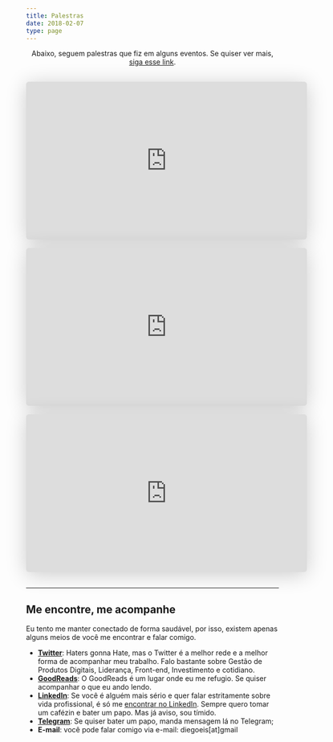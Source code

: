 ```yaml
---
title: Palestras
date: 2018-02-07
type: page
---
```


<p style="text-align: center;">Abaixo, seguem palestras que fiz em alguns eventos. Se quiser ver mais, <a href="https://speakerdeck.com/diegoeis">siga esse link</a>.</p>
<!-- <br>
<br>
<iframe width="750" height="380" src="https://www.youtube.com/embed/ytyX1w13faw?start=757" frameborder="0" allow="accelerometer; autoplay; encrypted-media; gyroscope; picture-in-picture" allowfullscreen></iframe> -->
<br>
<iframe class="speakerdeck-iframe" frameborder="0" src="https://speakerdeck.com/player/db45566fcdf24e53850fdccf92ec5058" title="Gestão Moderna de Produtos/Serviços Digitais" allowfullscreen="true" mozallowfullscreen="true" webkitallowfullscreen="true" style="border: 0px; background: padding-box padding-box rgba(0, 0, 0, 0.1); margin: 0px; padding: 0px; border-radius: 6px; box-shadow: rgba(0, 0, 0, 0.2) 0px 5px 40px; width: 560px; height: 314px;"></iframe>

<br>
<br>
<iframe class="speakerdeck-iframe" frameborder="0" src="https://speakerdeck.com/player/f06809734d59473a89a6e9fb02e982a3" title="Métricas, Indicadores e Comportamento do Usuário" allowfullscreen="true" mozallowfullscreen="true" webkitallowfullscreen="true" style="border: 0px; background: padding-box padding-box rgba(0, 0, 0, 0.1); margin: 0px; padding: 0px; border-radius: 6px; box-shadow: rgba(0, 0, 0, 0.2) 0px 5px 40px; width: 560px; height: 314px;"></iframe><br>
<br>

<iframe class="speakerdeck-iframe" frameborder="0" src="https://speakerdeck.com/player/0b990d0d0f07428c81d8e9392cffe54e" title="Service Dominant Logic - S-D Logic em Produtos Digitais" allowfullscreen="true" mozallowfullscreen="true" webkitallowfullscreen="true" style="border: 0px; background: padding-box padding-box rgba(0, 0, 0, 0.1); margin: 0px; padding: 0px; border-radius: 6px; box-shadow: rgba(0, 0, 0, 0.2) 0px 5px 40px; width: 560px; height: 314px;"></iframe>

<br>
<br>
<hr>

## Me encontre, me acompanhe

Eu tento me manter conectado de forma saudável, por isso, existem apenas alguns meios de você me encontrar e falar comigo.

- **[Twitter](https://twitter.com/diegoeis)**: Haters gonna Hate, mas o Twitter é a melhor rede e a melhor forma de acompanhar meu trabalho. Falo bastante sobre Gestão de Produtos Digitais, Liderança, Front-end, Investimento e cotidiano. 
- **[GoodReads](https://www.goodreads.com/author/show/14103843.Diego_Eis)**: O GoodReads é um lugar onde eu me refugio. Se quiser acompanhar o que eu ando lendo.
- **[LinkedIn](https://www.linkedin.com/in/diegoeis/)**: Se você é alguém mais sério e quer falar estritamente sobre vida profissional, é só me [encontrar no LinkedIn](https://www.linkedin.com/in/diegoeis/). Sempre quero tomar um cafézin e bater um papo. Mas já aviso, sou tímido.
- **[Telegram](https://t.me/diegoeis)**: Se quiser bater um papo, manda mensagem lá no Telegram;
- **E-mail**: você pode falar comigo via e-mail: diegoeis[at]gmail
